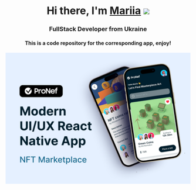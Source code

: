 <h1 align="center">Hi there, I'm <a href="https://www.linkedin.com/in/mariia-datsenko-47a58b21b/" target="_blank">Mariia</a> 
<img src="https://github.com/blackcater/blackcater/raw/main/images/Hi.gif" height="32"/></h1>
<h3 align="center">FullStack Developer from Ukraine</h3>
<h4 align="center">This is a code repository for the corresponding app, enjoy!</h4>
<img src="./app/assets/nft.png" alt="NFT marketplace">